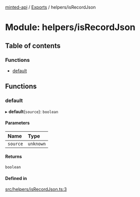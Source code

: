 [minted-api](../README.md) / [Exports](../modules.md) / helpers/isRecordJson

# Module: helpers/isRecordJson

## Table of contents

### Functions

- [default](helpers_isRecordJson.md#default)

## Functions

### default

▸ **default**(`source`): `boolean`

#### Parameters

| Name | Type |
| :------ | :------ |
| `source` | `unknown` |

#### Returns

`boolean`

#### Defined in

[src/helpers/isRecordJson.ts:3](https://github.com/ianzepp/minted-api-ts/blob/d1e72a6/src/helpers/isRecordJson.ts#L3)
